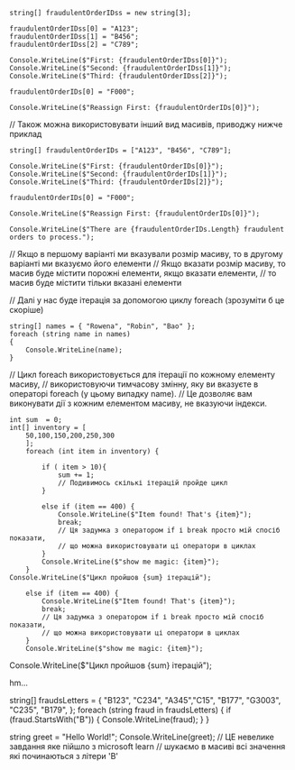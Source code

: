     string[] fraudulentOrderIDss = new string[3];
    
    fraudulentOrderIDss[0] = "A123";
    fraudulentOrderIDss[1] = "B456";
    fraudulentOrderIDss[2] = "C789";
    
    Console.WriteLine($"First: {fraudulentOrderIDss[0]}");
    Console.WriteLine($"Second: {fraudulentOrderIDss[1]}");
    Console.WriteLine($"Third: {fraudulentOrderIDss[2]}");
    
    fraudulentOrderIDs[0] = "F000";
    
    Console.WriteLine($"Reassign First: {fraudulentOrderIDs[0]}");

// Також можна використовувати інший вид масивів, приводжу нижче приклад

    string[] fraudulentOrderIDs = ["A123", "B456", "C789"];
    
    Console.WriteLine($"First: {fraudulentOrderIDs[0]}");
    Console.WriteLine($"Second: {fraudulentOrderIDs[1]}");
    Console.WriteLine($"Third: {fraudulentOrderIDs[2]}");
    
    fraudulentOrderIDs[0] = "F000";
    
    Console.WriteLine($"Reassign First: {fraudulentOrderIDs[0]}");
    
    Console.WriteLine($"There are {fraudulentOrderIDs.Length} fraudulent orders to process.");

// Якщо в першому варіанті ми вказували розмір масиву, то в другому варіанті ми вказуємо його елементи
// Якщо вказати розмір масиву, то масив буде містити порожні елементи, якщо вказати елементи,
// то масив буде містити тільки вказані елементи

// Далі у нас буде ітерація за допомогою циклу foreach (зрозуміти б це скоріше)
    
    string[] names = { "Rowena", "Robin", "Bao" };
    foreach (string name in names)
    {
        Console.WriteLine(name);
    }

// Цикл foreach використовується для ітерації по кожному елементу масиву,
// використовуючи тимчасову змінну, яку ви вказуєте в операторі foreach (у цьому випадку name).
// Це дозволяє вам виконувати дії з кожним елементом масиву, не вказуючи індекси.

    int sum  = 0;
    int[] inventory = [
        50,100,150,200,250,300
        ];
        foreach (int item in inventory) {
    
            if ( item > 10){
                sum += 1;
                // Подивимось скількі ітерацій пройде цикл
            }
    
            else if (item == 400) {
                Console.WriteLine($"Item found! That's {item}");
                break; 
                // Ця задумка з оператором if і break просто мій спосіб показати, 
                // що можна використовувати ці оператори в циклах
            }
            Console.WriteLine($"show me magic: {item}");
        }
    Console.WriteLine($"Цикл пройшов {sum} ітерацій");

        else if (item == 400) {
            Console.WriteLine($"Item found! That's {item}");
            break; 
            // Ця задумка з оператором if і break просто мій спосіб показати, 
            // що можна використовувати ці оператори в циклах
        }
        Console.WriteLine($"show me magic: {item}");
           
Console.WriteLine($"Цикл пройшов {sum} ітерацій");

hm...

string[] fraudsLetters =
{
    "B123", "C234", "A345","C15",
    "B177", "G3003", "C235", "B179",
    };
    foreach (string fraud in fraudsLetters)
    {
        if (fraud.StartsWith("B"))
        {
         Console.WriteLine(fraud);
        }
    }

string greet = "Hello World!";
Console.WriteLine(greet);
 // ЦЕ невелике завдання яке пійшло з microsoft learn
 // шукаємо в масиві всі значення які починаються з літери 'B'
